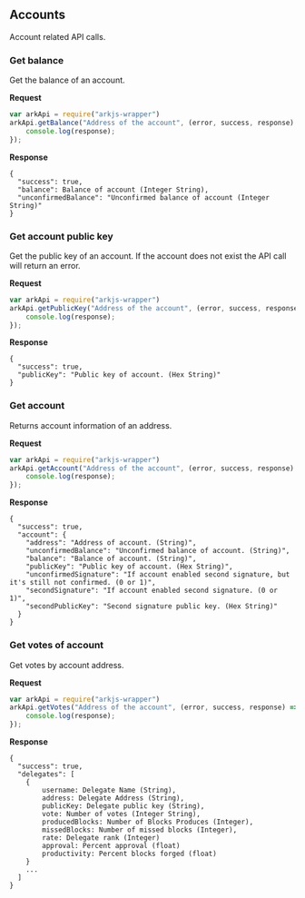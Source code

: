 ## Accounts
Account related API calls.

### Get balance
Get the balance of an account.

**Request**
```js
var arkApi = require("arkjs-wrapper")
arkApi.getBalance("Address of the account", (error, success, response) => {
    console.log(response);
});
```

**Response**
```
{
  "success": true,
  "balance": Balance of account (Integer String),
  "unconfirmedBalance": "Unconfirmed balance of account (Integer String)"
}
```
### Get account public key
Get the public key of an account. If the account does not exist the API call will return an error.

**Request**
```js
var arkApi = require("arkjs-wrapper")
arkApi.getPublicKey("Address of the account", (error, success, response) => {
    console.log(response);
});
```

**Response**
```
{
  "success": true,
  "publicKey": "Public key of account. (Hex String)"
}
```

### Get account
Returns account information of an address.

**Request**
```js
var arkApi = require("arkjs-wrapper")
arkApi.getAccount("Address of the account", (error, success, response) => {
    console.log(response);
});
```

**Response**
```
{
  "success": true,
  "account": {
    "address": "Address of account. (String)",
    "unconfirmedBalance": "Unconfirmed balance of account. (String)",
    "balance": "Balance of account. (String)",
    "publicKey": "Public key of account. (Hex String)",
    "unconfirmedSignature": "If account enabled second signature, but it's still not confirmed. (0 or 1)",
    "secondSignature": "If account enabled second signature. (0 or 1)",
    "secondPublicKey": "Second signature public key. (Hex String)"
  }
}
```
### Get votes of account
Get votes by account address.

**Request**
```js
var arkApi = require("arkjs-wrapper")
arkApi.getVotes("Address of the account", (error, success, response) => {
    console.log(response);
});
```

**Response**
```
{
  "success": true,
  "delegates": [
    {
        username: Delegate Name (String),
        address: Delegate Address (String),
        publicKey: Delegate public key (String),
        vote: Number of votes (Integer String),
        producedBlocks: Number of Blocks Produces (Integer),
        missedBlocks: Number of missed blocks (Integer),
        rate: Delegate rank (Integer)
        approval: Percent approval (float)
        productivity: Percent blocks forged (float)
    }
    ...
  ]
}
```
